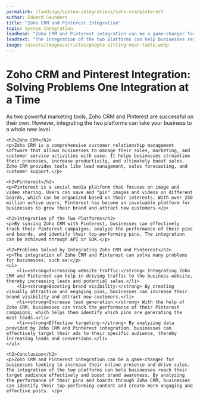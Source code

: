 ```yaml
---
permalink: /landings/system-integrations/zoho-crm/pinterest
author: Edward Saunders
title: "Zoho CRM and Pinterest Integration"
topic: System Integration
leadhead: "Zoho CRM and Pinterest integration can be a game-changer for businesses looking to increase their online presence and drive sales"
leadtext: "The integration of the two platforms can help businesses reach their target audience effectively and boost brand awareness. By analyzing the performance of their pins and boards through Zoho CRM, businesses can identify their top-performing content and create more engaging and effective posts."
image: /assets/images/articles/people-sitting-near-table.webp
---
```

<div class="arttext">	<h1>Zoho CRM and Pinterest Integration: Solving Problems One Integration at a Time</h1> 
	<p>As two powerful marketing tools, Zoho CRM and Pinterest are successful on their own. However, integrating the two platforms can take your business to a whole new level.</p> 

	<h2>Zoho CRM</h2> 
	<p>Zoho CRM is a comprehensive customer relationship management software that allows businesses to manage their sales, marketing, and customer service activities with ease. It helps businesses streamline their processes, increase productivity, and ultimately boost sales. Zoho CRM provides tools like lead management, sales forecasting, and customer support.</p> 

	<h2>Pinterest</h2> 
	<p>Pinterest is a social media platform that focuses on image and video sharing. Users can save and "pin" images and videos on different boards, which can be organized based on their interests. With over 250 million active users, Pinterest has become an invaluable platform for businesses to grow their brand and attract new customers.</p> 

	<h2>Integration of the Two Platforms</h2> 
	<p>By syncing Zoho CRM with Pinterest, businesses can effectively track their Pinterest campaigns, analyze the performance of their pins and boards, and identify their top-performing pins. The integration can be achieved through API or SDK.</p> 

	<h2>Problems Solved by Integrating Zoho CRM and Pinterest</h2> 
	<p>The integration of Zoho CRM and Pinterest can solve many problems for businesses, such as:</p> 
	<ul> 
		<li><strong>Increasing website traffic:</strong> Integrating Zoho CRM and Pinterest can help in driving traffic to the business website, thereby increasing leads and potential sales.</li> 
		<li><strong>Boosting brand visibility:</strong> By creating visually attractive and engaging pins, businesses can increase their brand visibility and attract new customers.</li> 
		<li><strong>Increase lead generation:</strong> With the help of Zoho CRM, businesses can track the performance of their Pinterest campaigns, which helps them identify which pins are generating the most leads.</li> 
		<li><strong>Effective targeting:</strong> By analyzing data provided by Zoho CRM and Pinterest integration, businesses can effectively target their ads to their specific audience, thereby increasing leads and conversions.</li> 
	</ul> 

	<h2>Conclusion</h2> 
	<p>Zoho CRM and Pinterest integration can be a game-changer for businesses looking to increase their online presence and drive sales. The integration of the two platforms can help businesses reach their target audience effectively and boost brand awareness. By analyzing the performance of their pins and boards through Zoho CRM, businesses can identify their top-performing content and create more engaging and effective posts. </p> 
</div>